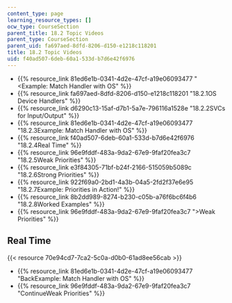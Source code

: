```yaml
---
content_type: page
learning_resource_types: []
ocw_type: CourseSection
parent_title: 18.2 Topic Videos
parent_type: CourseSection
parent_uid: fa697aed-8dfd-8206-d150-e1218c118201
title: 18.2 Topic Videos
uid: f40ad507-6deb-60a1-533d-b7d6e42f6976
---
```


*   {{% resource_link 81ed6e1b-0341-4d2e-47cf-a19e06093477 "\<Example: Match Handler with OS" %}}
*   {{% resource_link fa697aed-8dfd-8206-d150-e1218c118201 "18.2.1OS Device Handlers" %}}
*   {{% resource_link d6290c13-15af-d7b1-5a7e-796116a1528e "18.2.2SVCs for Input/Output" %}}
*   {{% resource_link 81ed6e1b-0341-4d2e-47cf-a19e06093477 "18.2.3Example: Match Handler with OS" %}}
*   {{% resource_link f40ad507-6deb-60a1-533d-b7d6e42f6976 "18.2.4Real Time" %}}
*   {{% resource_link 96e9fddf-483a-9da2-67e9-9faf20fea3c7 "18.2.5Weak Priorities" %}}
*   {{% resource_link e3f84305-71bf-b24f-2166-515059b5089c "18.2.6Strong Priorities" %}}
*   {{% resource_link 922f69a0-2bd1-4a3b-04a5-2fd2f37e6e95 "18.2.7Example: Priorities in Action!" %}}
*   {{% resource_link 8b2dd989-8274-b230-c05b-a76f6bc6f4b6 "18.2.8Worked Examples" %}}
*   {{% resource_link 96e9fddf-483a-9da2-67e9-9faf20fea3c7 "\>Weak Priorities" %}}

Real Time
---------

{{< resource 70e94cd7-7ca2-5c0a-d0b0-61ad8ee56cab >}}

*   {{% resource_link 81ed6e1b-0341-4d2e-47cf-a19e06093477 "BackExample: Match Handler with OS" %}}
*   {{% resource_link 96e9fddf-483a-9da2-67e9-9faf20fea3c7 "ContinueWeak Priorities" %}}